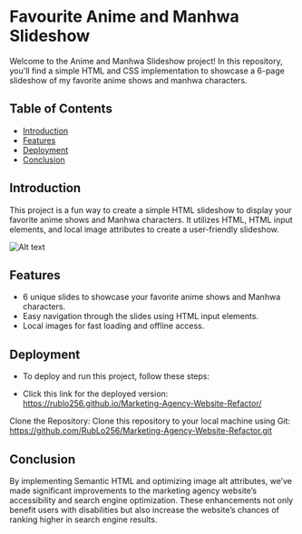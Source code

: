 # Favourite Anime and Manhwa Slideshow

Welcome to the Anime and Manhwa Slideshow project! In this repository, you'll find a simple HTML and CSS implementation to showcase a 6-page slideshow of my favorite anime shows and manhwa characters.

## Table of Contents
- [Introduction](#introduction)
- [Features](#features)
- [Deployment](#deployment)
- [Conclusion](#conclusion)

## Introduction
This project is a fun way to create a simple HTML slideshow to display your favorite anime shows and Manhwa characters. It utilizes HTML, HTML input elements, and local image attributes to create a user-friendly slideshow.

![Alt text](<Screenshots/Screenshot 2023-10-26 at 18.56.24.png>)

## Features
- 6 unique slides to showcase your favorite anime shows and Manhwa characters.
- Easy navigation through the slides using HTML input elements.
- Local images for fast loading and offline access.

## Deployment

- To deploy and run this project, follow these steps:

- Click this link for the deployed version: https://rublo256.github.io/Marketing-Agency-Website-Refactor/

Clone the Repository: Clone this repository to your local machine using Git: https://github.com/RubLo256/Marketing-Agency-Website-Refactor.git

## Conclusion

By implementing Semantic HTML and optimizing image alt attributes, we’ve made significant improvements to the marketing agency website’s accessibility and search engine optimization. These enhancements not only benefit users with disabilities but also increase the website’s chances of ranking higher in search engine results.

